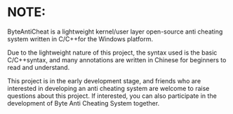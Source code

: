 NOTE:
====
ByteAntiCheat is a lightweight kernel/user layer open-source anti cheating system written in C/C++for the Windows platform.

Due to the lightweight nature of this project, the syntax used is the basic C/C++syntax, and many annotations are written in Chinese for beginners to read and understand.

This project is in the early development stage, and friends who are interested in developing an anti cheating system are welcome to raise questions about this project. If interested, you can also participate in the development of Byte Anti Cheating System together.
